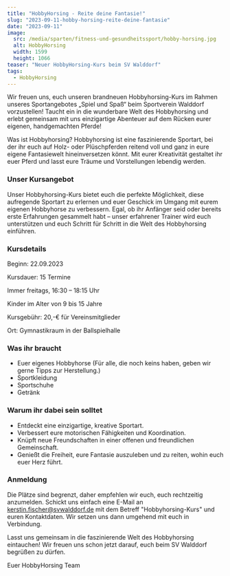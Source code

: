 ```yaml
---
title: "HobbyHorsing - Reite deine Fantasie!"
slug: "2023-09-11-hobby-horsing-reite-deine-fantasie"
date: "2023-09-11"
image:
  src: /media/sparten/fitness-und-gesundheitssport/hobby-horsing.jpg
  alt: HobbyHorsing
  width: 1599
  height: 1066
teaser: "Neuer HobbyHorsing-Kurs beim SV Walddorf"
tags:
  - HobbyHorsing
---
```

Wir freuen uns, euch unseren brandneuen Hobbyhorsing-Kurs im Rahmen unseres Sportangebotes „Spiel und Spaß“ beim Sportverein Walddorf vorzustellen! Taucht ein in die wunderbare Welt des Hobbyhorsing und erlebt gemeinsam mit uns einzigartige Abenteuer auf dem Rücken eurer eigenen, handgemachten Pferde!

Was ist Hobbyhorsing? Hobbyhorsing ist eine faszinierende Sportart, bei der ihr euch auf Holz- oder Plüschpferden reitend voll und ganz in eure eigene Fantasiewelt hineinversetzen könnt. Mit eurer Kreativität gestaltet ihr euer Pferd und lasst eure Träume und Vorstellungen lebendig werden.

### Unser Kursangebot

Unser Hobbyhorsing-Kurs bietet euch die perfekte Möglichkeit, diese aufregende Sportart zu erlernen und euer Geschick im Umgang mit eurem eigenen Hobbyhorse zu verbessern. Egal, ob ihr Anfänger seid oder bereits erste Erfahrungen gesammelt habt – unser erfahrener Trainer wird euch unterstützen und euch Schritt für Schritt in die Welt des Hobbyhorsing einführen.

### Kursdetails

Beginn: 22.09.2023

Kursdauer: 15 Termine

Immer freitags, 16:30 – 18:15 Uhr

Kinder im Alter von 9 bis 15 Jahre

Kursgebühr: 20,-€ für Vereinsmitglieder

Ort: Gymnastikraum in der Ballspielhalle

### Was ihr braucht

* Euer eigenes Hobbyhorse (Für alle, die noch keins haben, geben wir gerne Tipps zur Herstellung.)
* Sportkleidung
* Sportschuhe
* Getränk

### Warum ihr dabei sein solltet

* Entdeckt eine einzigartige, kreative Sportart.
* Verbessert eure motorischen Fähigkeiten und Koordination.
* Knüpft neue Freundschaften in einer offenen und freundlichen Gemeinschaft.
* Genießt die Freiheit, eure Fantasie auszuleben und zu reiten, wohin euch euer Herz führt.

### Anmeldung

Die Plätze sind begrenzt, daher empfehlen wir euch, euch rechtzeitig anzumelden. Schickt uns einfach eine E-Mail an kerstin.fischer@svwalddorf.de mit dem Betreff "Hobbyhorsing-Kurs" und euren Kontaktdaten. Wir setzen uns dann umgehend mit euch in Verbindung.

Lasst uns gemeinsam in die faszinierende Welt des Hobbyhorsing eintauchen! Wir freuen uns schon jetzt darauf, euch beim SV Walddorf begrüßen zu dürfen.

Euer HobbyHorsing Team
